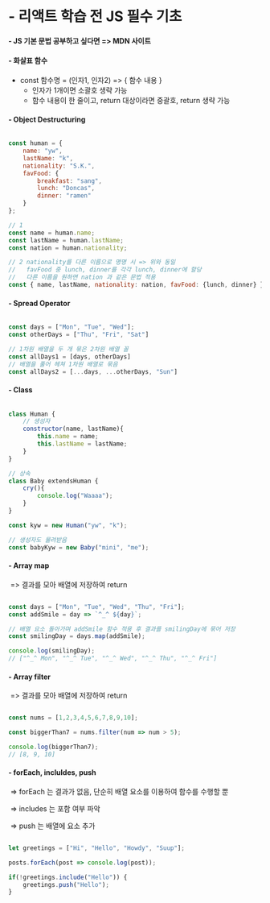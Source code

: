 # \- 리액트 학습 전 JS 필수 기초



#### \- JS 기본 문법 공부하고 싶다면 => MDN 사이트



#### \- 화살표 함수



- const 함수명 = (인자1, 인자2) => { 함수 내용 }
  - 인자가 1개이면 소괄호 생략 가능
  - 함수 내용이 한 줄이고, return 대상이라면 중괄호, return 생략 가능



#### \- Object Destructuring



```javascript

const human = {
    name: "yw",
    lastName: "k",
    nationality: "S.K.",
    favFood: {
    	breakfast: "sang",
        lunch: "Doncas",
        dinner: "ramen"
    }
};

// 1
const name = human.name;
const lastName = human.lastName;
const nation = human.nationality;

// 2 nationality를 다른 이름으로 명명 시 => 위와 동일
//	 favFood 중 lunch, dinner를 각각 lunch, dinner에 할당
//   다른 이름을 원하면 nation 과 같은 문법 적용
const { name, lastName, nationality: nation, favFood: {lunch, dinner} } = human;

```





#### \- Spread Operator



```javascript

const days = ["Mon", "Tue", "Wed"];
const otherDays = ["Thu", "Fri", "Sat"]

// 1차원 배열을 두 개 묶은 2차원 배열 꼴
const allDays1 = [days, otherDays]
// 배열을 풀어 헤쳐 1차원 배열로 묶음
const allDays2 = [...days, ...otherDays, "Sun"]

```





#### \- Class



```javascript

class Human {
    // 생성자
    constructor(name, lastName){
        this.name = name;
        this.lastName = lastName;
    }
}

// 상속
class Baby extendsHuman {
    cry(){
        console.log("Waaaa");
    }
}

const kyw = new Human("yw", "k");

// 생성자도 물려받음
const babyKyw = new Baby("mini", "me");

```



#### \- Array map

​	=> 결과를 모아 배열에 저장하여 return



```javascript

const days = ["Mon", "Tue", "Wed", "Thu", "Fri"];
const addSmile = day => `^_^ ${day}`;

// 배열 요소 돌아가며 addSmile 함수 적용 후 결과를 smilingDay에 묶어 저장
const smilingDay = days.map(addSmile);

console.log(smilingDay);
// ["^_^ Mon", "^_^ Tue", "^_^ Wed", "^_^ Thu", "^_^ Fri"]

```



#### \- Array filter

​	=> 결과를 모아 배열에 저장하여 return



```javascript

const nums = [1,2,3,4,5,6,7,8,9,10];

const biggerThan7 = nums.filter(num => num > 5);

console.log(biggerThan7);
// [8, 9, 10]


```





#### \- forEach, incluldes, push

​	=> forEach 는 결과가 없음, 단순히 배열 요소를 이용하여 함수를 수행할 뿐

​	=> includes 는 포함 여부 파악

​	=> push 는 배열에 요소 추가



```javascript

let greetings = ["Hi", "Hello", "Howdy", "Suup"];

posts.forEach(post => console.log(post));

if(!greetings.include("Hello")) {
    greetings.push("Hello");
}

```

